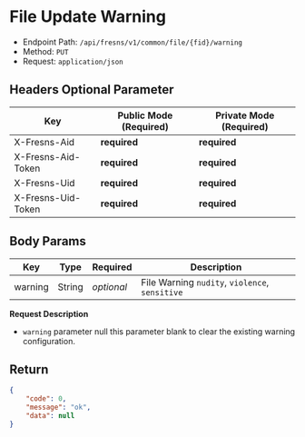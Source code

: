 # File Update Warning

- Endpoint Path: `/api/fresns/v1/common/file/{fid}/warning`
- Method: `PUT`
- Request: `application/json`

## Headers Optional Parameter

| Key | Public Mode (Required) | Private Mode (Required) |
| --- | --- | --- |
| X-Fresns-Aid | **required** | **required** |
| X-Fresns-Aid-Token | **required** | **required** |
| X-Fresns-Uid | **required** | **required** |
| X-Fresns-Uid-Token | **required** | **required** |

## Body Params

| Key | Type | Required | Description |
| --- | --- | --- | --- |
| warning | String | *optional* | File Warning `nudity`, `violence`, `sensitive` |

**Request Description**

- `warning` parameter null this parameter blank to clear the existing warning configuration.

## Return

```json
{
    "code": 0,
    "message": "ok",
    "data": null
}
```
